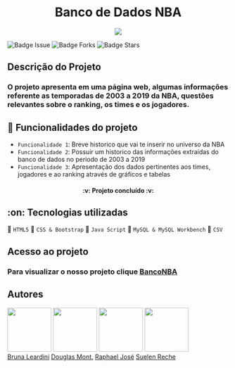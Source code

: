 <h1 align="center"> Banco de Dados NBA </h1>

<p align="center">
    <img src='https://user-images.githubusercontent.com/96270256/160902608-7bb676e7-6a42-4631-a09b-42b4270e080e.gif'/>
</p>

![Badge Issue](https://img.shields.io/github/issues/suelenrechebrito/Projeto-M3-NBA-Banco-de-Dados)   ![Badge Forks](https://img.shields.io/github/forks/suelenrechebrito/Projeto-M3-NBA-Banco-de-Dados)  ![Badge Stars](https://img.shields.io/github/stars/suelenrechebrito/Projeto-M3-NBA-Banco-de-Dados)

## Descrição do Projeto

### O projeto apresenta em uma página web, algumas informações referente as temporadas de 2003 a 2019 da NBA, questões relevantes sobre o ranking, os times e os jogadores.

## :hammer: Funcionalidades do projeto

- ```Funcionalidade 1```: Breve historico que vai te inserir no universo da NBA
- ```Funcionalidade 2```: Possuir um historico das informações extraídas do banco de dados no periodo de 2003 a 2019
- ```Funcionalidade 3```: Apresentação dos dados pertinentes aos times, jogadores e ao ranking através de gráficos e tabelas

<h4 align="center"> 
    :v: Projeto concluído :v:
</h4>

<h2>
:on: Tecnologias utilizadas
</h2>

:basketball: ```HTML5```
:basketball: ```CSS & Bootstrap```
:basketball: ```Java Script```
:basketball: ```MySQL & MySQL Workbench```
:basketball: ```CSV```

## Acesso ao projeto

### Para visualizar o nosso projeto clique [BancoNBA](https://suelenrechebrito.github.io/Projeto-M3-NBA-Banco-de-Dados/)

## Autores

<img src="https://avatars.githubusercontent.com/u/83088090?v=4" width=100 margin=20px>  <img src="https://avatars.githubusercontent.com/u/96270246?v=4" width=100>   <img src="https://avatars.githubusercontent.com/u/32878457?v=4" width=100>   <img src="https://avatars.githubusercontent.com/u/96270256?s=96&v=4" width=100>
<br>
[Bruna Leardini](https://github.com/bleardini)  [Douglas Mont.](https://github.com/DougMont)  [Raphael José](https://github.com/raphael-jose)  [Suelen Reche](https://github.com/suelenrechebrito) 
